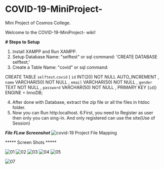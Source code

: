 # COVID-19-MiniProject-
Mini Project of Cosmos College.

Welcome to the COVID-19-MiniProject- wiki!

**# Steps to Setup**

1. Install XAMPP and Run XAMPP.
2. Setup Database Name: "selftest" or sql command: 'CREATE DATABASE selftest;'
3. Create a Table Name: "covid" or sql command: 

CREATE TABLE `selftest`.`covid` ( `id` INT(20) NOT NULL AUTO_INCREMENT , `name` VARCHAR(50) NOT NULL , `email` VARCHAR(50) NOT NULL , `gender` TEXT NOT NULL , `password` VARCHAR(50) NOT NULL , PRIMARY KEY (`id`)) ENGINE = InnoDB;


4. After done with Database, extract the zip file or all the files in htdoc folder.
5. Now you can Run http:localhost.
6.First, you need to Register as user then only you can sing-in. And only registered can use the site(Use of 
 Session)

*******File FLow Screenshot*******
![covid-19 Project File Mapping](https://user-images.githubusercontent.com/38223934/79701739-3521e680-82bf-11ea-8d67-b890b6b03c89.png)


***** Screen Shots *****


![01](https://user-images.githubusercontent.com/38223934/79701771-816d2680-82bf-11ea-826f-787768594af1.png)
![02](https://user-images.githubusercontent.com/38223934/79701772-84681700-82bf-11ea-9ca6-650a7c92002f.png)
![03](https://user-images.githubusercontent.com/38223934/79701775-87fb9e00-82bf-11ea-8c74-bb13b2d9b497.png)
![04](https://user-images.githubusercontent.com/38223934/79701777-892ccb00-82bf-11ea-9ebd-99f00872e85c.png)
![05](https://user-images.githubusercontent.com/38223934/79701778-8a5df800-82bf-11ea-928b-e4fadece7847.png)

![07](https://user-images.githubusercontent.com/38223934/79701780-8df17f00-82bf-11ea-80b2-172e01f09fed.png)
